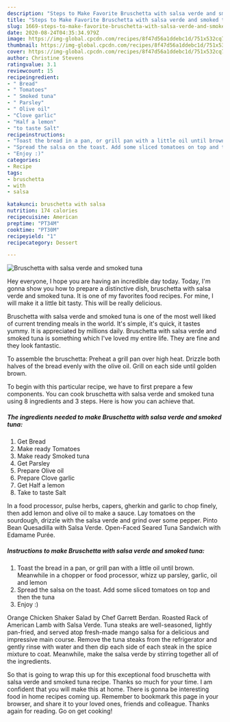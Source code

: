 ```yaml
---
description: "Steps to Make Favorite Bruschetta with salsa verde and smoked tuna"
title: "Steps to Make Favorite Bruschetta with salsa verde and smoked tuna"
slug: 1669-steps-to-make-favorite-bruschetta-with-salsa-verde-and-smoked-tuna
date: 2020-08-24T04:35:34.979Z
image: https://img-global.cpcdn.com/recipes/8f47d56a1ddebc1d/751x532cq70/bruschetta-with-salsa-verde-and-smoked-tuna-recipe-main-photo.jpg
thumbnail: https://img-global.cpcdn.com/recipes/8f47d56a1ddebc1d/751x532cq70/bruschetta-with-salsa-verde-and-smoked-tuna-recipe-main-photo.jpg
cover: https://img-global.cpcdn.com/recipes/8f47d56a1ddebc1d/751x532cq70/bruschetta-with-salsa-verde-and-smoked-tuna-recipe-main-photo.jpg
author: Christine Stevens
ratingvalue: 3.1
reviewcount: 15
recipeingredient:
- " Bread"
- " Tomatoes"
- " Smoked tuna"
- " Parsley"
- " Olive oil"
- "Clove garlic"
- "Half a lemon"
- "to taste Salt"
recipeinstructions:
- "Toast the bread in a pan, or grill pan with a little oil until brown. Meanwhile in a chopper or food processor, whizz up parsley, garlic, oil and lemon"
- "Spread the salsa on the toast. Add some sliced tomatoes on top and then the tuna"
- "Enjoy :)"
categories:
- Recipe
tags:
- bruschetta
- with
- salsa

katakunci: bruschetta with salsa 
nutrition: 174 calories
recipecuisine: American
preptime: "PT34M"
cooktime: "PT30M"
recipeyield: "1"
recipecategory: Dessert

---
```



![Bruschetta with salsa verde and smoked tuna](https://img-global.cpcdn.com/recipes/8f47d56a1ddebc1d/751x532cq70/bruschetta-with-salsa-verde-and-smoked-tuna-recipe-main-photo.jpg)

Hey everyone, I hope you are having an incredible day today. Today, I'm gonna show you how to prepare a distinctive dish, bruschetta with salsa verde and smoked tuna. It is one of my favorites food recipes. For mine, I will make it a little bit tasty. This will be really delicious.

Bruschetta with salsa verde and smoked tuna is one of the most well liked of current trending meals in the world. It's simple, it's quick, it tastes yummy. It is appreciated by millions daily. Bruschetta with salsa verde and smoked tuna is something which I've loved my entire life. They are fine and they look fantastic.

To assemble the bruschetta: Preheat a grill pan over high heat. Drizzle both halves of the bread evenly with the olive oil. Grill on each side until golden brown.


To begin with this particular recipe, we have to first prepare a few components. You can cook bruschetta with salsa verde and smoked tuna using 8 ingredients and 3 steps. Here is how you can achieve that.

<!--inarticleads1-->

##### The ingredients needed to make Bruschetta with salsa verde and smoked tuna:

1. Get  Bread
1. Make ready  Tomatoes
1. Make ready  Smoked tuna
1. Get  Parsley
1. Prepare  Olive oil
1. Prepare Clove garlic
1. Get Half a lemon
1. Take to taste Salt


In a food processor, pulse herbs, capers, gherkin and garlic to chop finely, then add lemon and olive oil to make a sauce. Lay tomatoes on the sourdough, drizzle with the salsa verde and grind over some pepper. Pinto Bean Quesadilla with Salsa Verde. Open-Faced Seared Tuna Sandwich with Edamame Purée. 

<!--inarticleads2-->

##### Instructions to make Bruschetta with salsa verde and smoked tuna:

1. Toast the bread in a pan, or grill pan with a little oil until brown. Meanwhile in a chopper or food processor, whizz up parsley, garlic, oil and lemon
1. Spread the salsa on the toast. Add some sliced tomatoes on top and then the tuna
1. Enjoy :)


Orange Chicken Shaker Salad by Chef Garrett Berdan. Roasted Rack of American Lamb with Salsa Verde. Tuna steaks are well-seasoned, lightly pan-fried, and served atop fresh-made mango salsa for a delicious and impressive main course. Remove the tuna steaks from the refrigerator and gently rinse with water and then dip each side of each steak in the spice mixture to coat. Meanwhile, make the salsa verde by stirring together all of the ingredients. 

So that is going to wrap this up for this exceptional food bruschetta with salsa verde and smoked tuna recipe. Thanks so much for your time. I am confident that you will make this at home. There is gonna be interesting food in home recipes coming up. Remember to bookmark this page in your browser, and share it to your loved ones, friends and colleague. Thanks again for reading. Go on get cooking!
